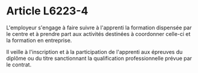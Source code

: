 # Article L6223-4

L'employeur s'engage à faire suivre à l'apprenti la formation dispensée par le centre et à prendre part aux activités destinées à coordonner celle-ci et la formation en entreprise.

Il veille à l'inscription et à la participation de l'apprenti aux épreuves du diplôme ou du titre sanctionnant la qualification professionnelle prévue par le contrat.